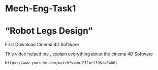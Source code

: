 # Mech-Eng-Task1


# “Robot Legs Design” 

First Download Cinema 4D Software 


This video helped me , explain everything about the cinema 4D  Software


`https://www.youtube.com/watch?v=wo-Pl1orllQ&t=9406s`


